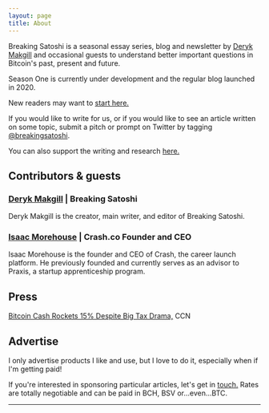```yaml
---
layout: page
title: About
---
```


Breaking Satoshi is a seasonal essay series, blog and newsletter by [Deryk Makgill](https://derykmakgill.com) and occasional guests to understand better important questions in Bitcoin's past, present and future.

Season One is currently under development and the regular blog launched in 2020.

New readers may want to [start here.](/archive) 

If you would like to write for us, or if you would like to see an article written on some topic, submit a pitch or prompt on Twitter by tagging [@breakingsatoshi](https://twitter.com/breakingsatoshi).

You can also support the writing and research [here.](/support)

## Contributors & guests

### [Deryk Makgill](https://derykmakgill.com) | Breaking Satoshi

Deryk Makgill is the creator, main writer, and editor of Breaking Satoshi. 

### [Isaac Morehouse](https://isaacmorehouse.com) | Crash.co Founder and CEO

Isaac Morehouse is the founder and CEO of Crash, the career launch platform. He previously founded and currently serves as an advisor to Praxis, a startup apprenticeship program. 

## Press

[Bitcoin Cash Rockets 15% Despite Big Tax Drama,](https://www.ccn.com/cryptos-big-tax-drama-cant-stop-bitcoin-cash-surge/) CCN

## Advertise

I only advertise products I like and use, but I love to do it, especially when if I'm getting paid! 

If you're interested in sponsoring particular articles, let's get in [touch.](/contact) Rates are totally negotiable and can be paid in BCH, BSV or...even...BTC.

---
